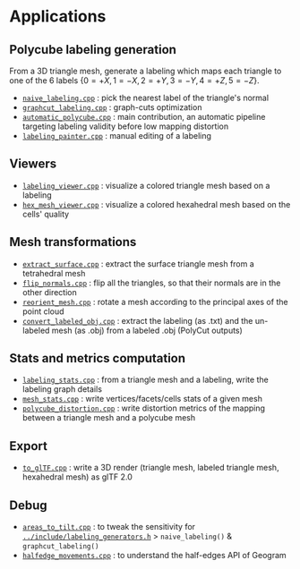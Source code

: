# Applications

## Polycube labeling generation

From a 3D triangle mesh, generate a labeling which maps each triangle to one of the 6 labels $\{0 = +X, 1 = -X, 2 = +Y, 3 = -Y, 4 = +Z, 5 = -Z\}$.

- [`naive_labeling.cpp`](naive_labeling.cpp) : pick the nearest label of the triangle's normal
- [`graphcut_labeling.cpp`](graphcut_labeling.cpp) : graph-cuts optimization
- [`automatic_polycube.cpp`](automatic_polycube.cpp) : main contribution, an automatic pipeline targeting labeling validity before low mapping distortion
- [`labeling_painter.cpp`](labeling_painter.cpp) : manual editing of a labeling

## Viewers

- [`labeling_viewer.cpp`](labeling_viewer.cpp) : visualize a colored triangle mesh based on a labeling
- [`hex_mesh_viewer.cpp`](hex_mesh_viewer.cpp) : visualize a colored hexahedral mesh based on the cells' quality

## Mesh transformations

- [`extract_surface.cpp`](extract_surface.cpp) : extract the surface triangle mesh from a tetrahedral mesh
- [`flip_normals.cpp`](flip_normals.cpp) : flip all the triangles, so that their normals are in the other direction
- [`reorient_mesh.cpp`](reorient_mesh.cpp) : rotate a mesh according to the principal axes of the point cloud
- [`convert_labeled_obj.cpp`](convert_labeled_obj.cpp) : extract the labeling (as .txt) and the un-labeled mesh (as .obj) from a labeled .obj (PolyCut outputs)

## Stats and metrics computation

- [`labeling_stats.cpp`](labeling_stats.cpp) : from a triangle mesh and a labeling, write the labeling graph details
- [`mesh_stats.cpp`](mesh_stats.cpp) : write vertices/facets/cells stats of a given mesh
- [`polycube_distortion.cpp`](polycube_distortion.cpp) : write distortion metrics of the mapping between a triangle mesh and a polycube mesh

## Export

- [`to_glTF.cpp`](to_glTF.cpp) : write a 3D render (triangle mesh, labeled triangle mesh, hexahedral mesh) as glTF 2.0

## Debug

- [`areas_to_tilt.cpp`](areas_to_tilt.cpp) : to tweak the sensitivity for [`../include/labeling_generators.h`](../include/labeling_generators.h) > `naive_labeling()` & `graphcut_labeling()`
- [`halfedge_movements.cpp`](halfedge_movements.cpp) : to understand the half-edges API of Geogram